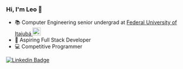 ### Hi, I'm Leo 👋

- :books: Computer Engineering senior undergrad at [Federal University of Itajubá <img alt="Português (Brasil)" title="Português (Brasil)" src="https://cdn.staticaly.com/gh/hjnilsson/country-flags/master/svg/br.svg" width="22">](https://unifei.edu.br/)
- :rocket: Aspiring Full Stack Developer
- :computer: Competitive Programmer

[![Linkedin Badge](https://img.shields.io/badge/-leonardo-%2dfoliveira-blue?style=flat-square&logo=Linkedin&logoColor=white&link=https://www.linkedin.com/in/leonardo-foliveira/)](https://www.linkedin.com/in/leonardo-foliveira/)
